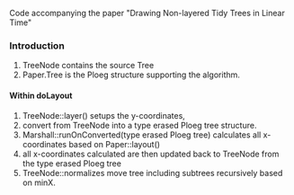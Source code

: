 Code accompanying the paper "Drawing Non-layered Tidy Trees in Linear Time"

### Introduction
1. TreeNode contains the source Tree
2. Paper.Tree is the Ploeg structure supporting the algorithm.

#### Within doLayout
1. TreeNode::layer() setups the y-coordinates, 
2. convert from TreeNode into a type erased Ploeg tree structure.
3. Marshall::runOnConverted(type erased Ploeg tree) calculates all x-coordinates based on Paper::layout()
4. all x-coordinates calculated are then updated back to TreeNode from the type erased Ploeg tree
5. TreeNode::normalizes move tree including subtrees recursively based on minX.
